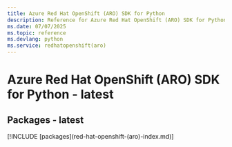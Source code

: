 ```yaml
---
title: Azure Red Hat OpenShift (ARO) SDK for Python
description: Reference for Azure Red Hat OpenShift (ARO) SDK for Python
ms.date: 07/07/2025
ms.topic: reference
ms.devlang: python
ms.service: redhatopenshift(aro)
---
```

# Azure Red Hat OpenShift (ARO) SDK for Python - latest
## Packages - latest
[!INCLUDE [packages](red-hat-openshift-(aro\)-index.md)]